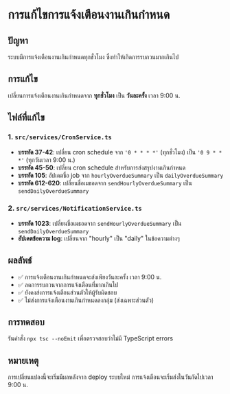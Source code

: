 # การแก้ไขการแจ้งเตือนงานเกินกำหนด

## ปัญหา
ระบบมีการแจ้งเตือนงานเกินกำหนดทุกชั่วโมง ซึ่งทำให้เกิดการรบกวนมากเกินไป

## การแก้ไข
เปลี่ยนการแจ้งเตือนงานเกินกำหนดจาก **ทุกชั่วโมง** เป็น **วันละครั้ง** เวลา 9:00 น.

## ไฟล์ที่แก้ไข

### 1. `src/services/CronService.ts`
- **บรรทัด 37-42**: เปลี่ยน cron schedule จาก `'0 * * * *'` (ทุกชั่วโมง) เป็น `'0 9 * * *'` (ทุกวันเวลา 9:00 น.)
- **บรรทัด 45-50**: เปลี่ยน cron schedule สำหรับการส่งสรุปงานเกินกำหนด
- **บรรทัด 105**: อัปเดตชื่อ job จาก `hourlyOverdueSummary` เป็น `dailyOverdueSummary`
- **บรรทัด 612-620**: เปลี่ยนชื่อเมธอดจาก `sendHourlyOverdueSummary` เป็น `sendDailyOverdueSummary`

### 2. `src/services/NotificationService.ts`
- **บรรทัด 1023**: เปลี่ยนชื่อเมธอดจาก `sendHourlyOverdueSummary` เป็น `sendDailyOverdueSummary`
- **อัปเดตข้อความ log**: เปลี่ยนจาก "hourly" เป็น "daily" ในข้อความต่างๆ

## ผลลัพธ์
- ✅ การแจ้งเตือนงานเกินกำหนดจะส่งเพียงวันละครั้ง เวลา 9:00 น.
- ✅ ลดการรบกวนจากการแจ้งเตือนที่มากเกินไป
- ✅ ยังคงส่งการแจ้งเตือนส่วนตัวให้ผู้รับผิดชอบ
- ✅ ไม่ส่งการแจ้งเตือนงานเกินกำหนดลงกลุ่ม (ส่งเฉพาะส่วนตัว)

## การทดสอบ
รันคำสั่ง `npx tsc --noEmit` เพื่อตรวจสอบว่าไม่มี TypeScript errors

## หมายเหตุ
การเปลี่ยนแปลงนี้จะเริ่มมีผลหลังจาก deploy ระบบใหม่ การแจ้งเตือนจะเริ่มส่งในวันถัดไปเวลา 9:00 น.
